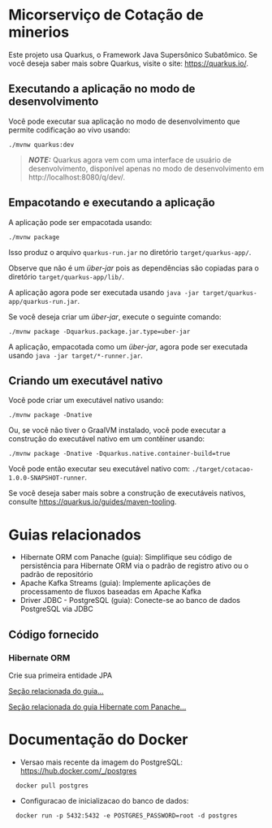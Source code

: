 # Micorserviço de Cotação de minerios

Este projeto usa Quarkus, o Framework Java Supersônico Subatômico.
Se você deseja saber mais sobre Quarkus, visite o site: https://quarkus.io/.

## Executando a aplicação no modo de desenvolvimento

Você pode executar sua aplicação no modo de desenvolvimento que permite codificação ao vivo usando:

```shell script
./mvnw quarkus:dev
```

> **_NOTE:_** Quarkus agora vem com uma interface de usuário de desenvolvimento, disponível apenas no modo de desenvolvimento em http://localhost:8080/q/dev/.

## Empacotando e executando a aplicação

A aplicação pode ser empacotada usando:

```shell script
./mvnw package
```

Isso produz o arquivo `quarkus-run.jar` no diretório `target/quarkus-app/`. 

Observe que não é um _über-jar_ pois as dependências são copiadas para o diretório `target/quarkus-app/lib/`.

A aplicação agora pode ser executada usando `java -jar target/quarkus-app/quarkus-run.jar`.

Se você deseja criar um _über-jar_, execute o seguinte comando:

```shell script
./mvnw package -Dquarkus.package.jar.type=uber-jar
```
A aplicação, empacotada como um _über-jar_, agora pode ser executada usando `java -jar target/*-runner.jar`.

## Criando um executável nativo

Você pode criar um executável nativo usando:

```shell script
./mvnw package -Dnative
```
Ou, se você não tiver o GraalVM instalado, você pode executar a construção do executável nativo em um contêiner usando:

```shell script
./mvnw package -Dnative -Dquarkus.native.container-build=true
```

Você pode então executar seu executável nativo com: `./target/cotacao-1.0.0-SNAPSHOT-runner`.

Se você deseja saber mais sobre a construção de executáveis nativos, consulte <https://quarkus.io/guides/maven-tooling>.

# Guias relacionados

- Hibernate ORM com Panache (guia): Simplifique seu código de persistência para Hibernate ORM via o padrão de registro ativo ou o padrão de repositório
- Apache Kafka Streams (guia): Implemente aplicações de processamento de fluxos baseadas em Apache Kafka
- Driver JDBC - PostgreSQL (guia): Conecte-se ao banco de dados PostgreSQL via JDBC

## Código fornecido
### Hibernate ORM
Crie sua primeira entidade JPA

[Seção relacionada do guia...](https://quarkus.io/guides/hibernate-orm)

[Seção relacionada do guia Hibernate com Panache...](https://quarkus.io/guides/hibernate-orm-panache)

# Documentação do Docker 

- Versao mais recente da imagem do PostgreSQL: https://hub.docker.com/_/postgres
```shell script
  docker pull postgres
```

- Configuracao de inicializacao do banco de dados:
```shell script
  docker run -p 5432:5432 -e POSTGRES_PASSWORD=root -d postgres
```

